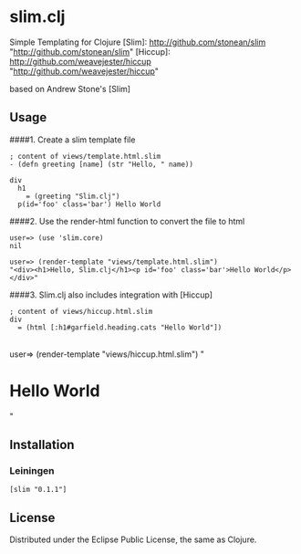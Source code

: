# slim.clj

Simple Templating for Clojure
[Slim]: http://github.com/stonean/slim  "http://github.com/stonean/slim"
[Hiccup]: http://github.com/weavejester/hiccup "http://github.com/weavejester/hiccup"

based on Andrew Stone's [Slim]

## Usage

####1. Create a slim template file 

    ; content of views/template.html.slim
    - (defn greeting [name] (str "Hello, " name))
    
    div
      h1
        = (greeting "Slim.clj")
      p(id='foo' class='bar') Hello World

####2. Use the render-html function to convert the file to html

    user=> (use 'slim.core)
    nil

    user=> (render-template "views/template.html.slim")
    "<div><h1>Hello, Slim.clj</h1><p id='foo' class='bar'>Hello World</p></div>"

####3. Slim.clj also includes integration with [Hiccup]

    ; content of views/hiccup.html.slim
    div
      = (html [:h1#garfield.heading.cats "Hello World"])
<br />
     user=> (render-template "views/hiccup.html.slim")
    "<div><h1 class=\"heading cats\" id=\"garfield\">Hello World</h1></div>"

## Installation

### Leiningen

    [slim "0.1.1"]

## License

Distributed under the Eclipse Public License, the same as Clojure.
